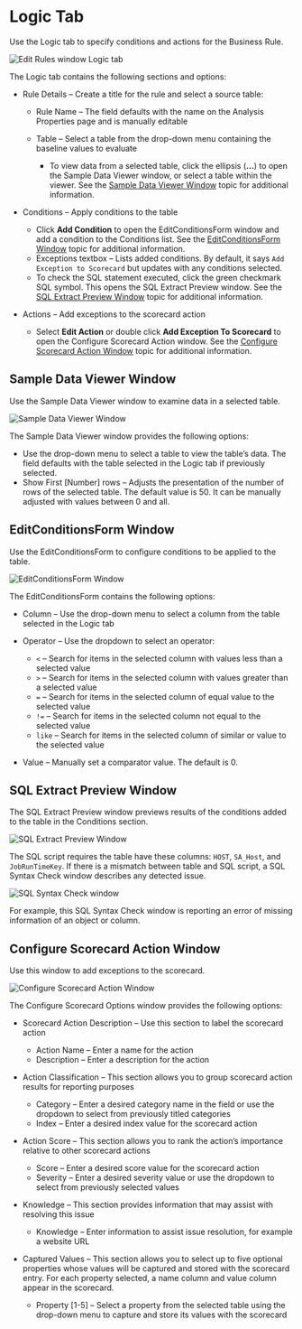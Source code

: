 # Logic Tab

Use the Logic tab to specify conditions and actions for the Business Rule.

![Edit Rules window Logic tab](/img/versioned_docs/accessanalyzer_11.6/accessanalyzer/admin/analysis/businessrules/logic.webp)

The Logic tab contains the following sections and options:

- Rule Details – Create a title for the rule and select a source table:

    - Rule Name – The field defaults with the name on the Analysis Properties page and is manually
      editable
    - Table – Select a table from the drop-down menu containing the baseline values to evaluate

        - To view data from a selected table, click the ellipsis (**…**) to open the Sample Data
          Viewer window, or select a table within the viewer. See the
          [Sample Data Viewer Window](#sample-data-viewer-window) topic for additional information.

- Conditions – Apply conditions to the table

    - Click **Add Condition** to open the EditConditionsForm window and add a condition to the
      Conditions list. See the [EditConditionsForm Window](#editconditionsform-window) topic for
      additional information.
    - Exceptions textbox – Lists added conditions. By default, it says `Add Exception to Scorecard`
      but updates with any conditions selected.
    - To check the SQL statement executed, click the green checkmark SQL symbol. This opens the SQL
      Extract Preview window. See the
      [SQL Extract Preview Window](#sql-extract-preview-window) topic for additional information.

- Actions – Add exceptions to the scorecard action

    - Select **Edit Action** or double click **Add Exception To Scorecard** to open the Configure
      Scorecard Action window. See the
      [Configure Scorecard Action Window](#configure-scorecard-action-window) topic for additional
      information.

## Sample Data Viewer Window

Use the Sample Data Viewer window to examine data in a selected table.

![Sample Data Viewer Window](/img/versioned_docs/accessanalyzer_11.6/accessanalyzer/admin/analysis/businessrules/sampledataviewer.webp)

The Sample Data Viewer window provides the following options:

- Use the drop-down menu to select a table to view the table’s data. The field defaults with the
  table selected in the Logic tab if previously selected.
- Show First [Number] rows – Adjusts the presentation of the number of rows of the selected table.
  The default value is 50. It can be manually adjusted with values between 0 and all.

## EditConditionsForm Window

Use the EditConditionsForm to configure conditions to be applied to the table.

![EditConditionsForm Window](/img/versioned_docs/accessanalyzer_11.6/accessanalyzer/admin/analysis/businessrules/editconditionsform.webp)

The EditConditionsForm contains the following options:

- Column – Use the drop-down menu to select a column from the table selected in the Logic tab
- Operator – Use the dropdown to select an operator:

    - `<` – Search for items in the selected column with values less than a selected value
    - `>` – Search for items in the selected column with values greater than a selected value
    - `=` – Search for items in the selected column of equal value to the selected value
    - `!=` – Search for items in the selected column not equal to the selected value
    - `like` – Search for items in the selected column of similar or value to the selected value

- Value – Manually set a comparator value. The default is 0.

## SQL Extract Preview Window

The SQL Extract Preview window previews results of the conditions added to the table in the
Conditions section.

![SQL Extract Preview Window](/img/versioned_docs/accessanalyzer_11.6/accessanalyzer/admin/analysis/businessrules/sqlextractpreviewwindow.webp)

The SQL script requires the table have these columns: `HOST`, `SA_Host`, and `JobRunTimeKey`. If
there is a mismatch between table and SQL script, a SQL Syntax Check window describes any detected
issue.

![SQL Syntax Check window](/img/versioned_docs/accessanalyzer_11.6/accessanalyzer/admin/analysis/businessrules/sqlsyntaxcheck.webp)

For example, this SQL Syntax Check window is reporting an error of missing information of an object
or column.

## Configure Scorecard Action Window

Use this window to add exceptions to the scorecard.

![Configure Scorecard Action Window](/img/versioned_docs/accessanalyzer_11.6/accessanalyzer/admin/analysis/businessrules/configurescorecardaction.webp)

The Configure Scorecard Options window provides the following options:

- Scorecard Action Description – Use this section to label the scorecard action

    - Action Name – Enter a name for the action
    - Description – Enter a description for the action

- Action Classification – This section allows you to group scorecard action results for reporting
  purposes

    - Category – Enter a desired category name in the field or use the dropdown to select from
      previously titled categories
    - Index – Enter a desired index value for the scorecard action

- Action Score – This section allows you to rank the action’s importance relative to other scorecard
  actions

    - Score – Enter a desired score value for the scorecard action
    - Severity – Enter a desired severity value or use the dropdown to select from previously
      selected values

- Knowledge – This section provides information that may assist with resolving this issue

    - Knowledge – Enter information to assist issue resolution, for example a website URL

- Captured Values – This section allows you to select up to five optional properties whose values
  will be captured and stored with the scorecard entry. For each property selected, a name column
  and value column appear in the scorecard.

    - Property [1-5] – Select a property from the selected table using the drop-down menu to capture
      and store its values with the scorecard

